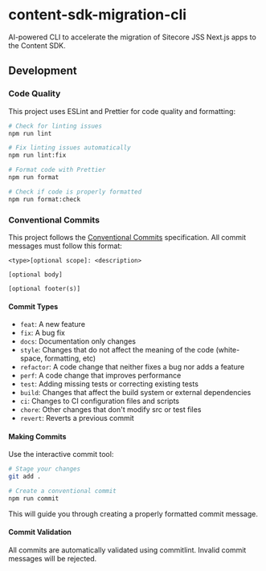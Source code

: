 # content-sdk-migration-cli

AI-powered CLI to accelerate the migration of Sitecore JSS Next.js apps to the Content SDK.

## Development

### Code Quality

This project uses ESLint and Prettier for code quality and formatting:

```bash
# Check for linting issues
npm run lint

# Fix linting issues automatically
npm run lint:fix

# Format code with Prettier
npm run format

# Check if code is properly formatted
npm run format:check
```

### Conventional Commits

This project follows the [Conventional Commits](https://www.conventionalcommits.org/) specification. All commit messages must follow this format:

```
<type>[optional scope]: <description>

[optional body]

[optional footer(s)]
```

#### Commit Types

- `feat`: A new feature
- `fix`: A bug fix
- `docs`: Documentation only changes
- `style`: Changes that do not affect the meaning of the code (white-space, formatting, etc)
- `refactor`: A code change that neither fixes a bug nor adds a feature
- `perf`: A code change that improves performance
- `test`: Adding missing tests or correcting existing tests
- `build`: Changes that affect the build system or external dependencies
- `ci`: Changes to CI configuration files and scripts
- `chore`: Other changes that don't modify src or test files
- `revert`: Reverts a previous commit

#### Making Commits

Use the interactive commit tool:

```bash
# Stage your changes
git add .

# Create a conventional commit
npm run commit
```

This will guide you through creating a properly formatted commit message.

#### Commit Validation

All commits are automatically validated using commitlint. Invalid commit messages will be rejected.
